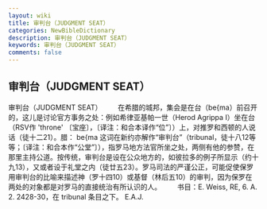 ```yaml
---
layout: wiki
title: 审判台（JUDGMENT SEAT）
categories: NewBibleDictionary
description: 审判台（JUDGMENT SEAT）
keywords: 审判台（JUDGMENT SEAT）
comments: false
---
```


## 审判台（JUDGMENT SEAT）



审判台（JUDGMENT SEAT）
　　在希腊的城邦，集会是在台（be{ma）前召开的，这儿是讨论官方事务之处：例如希律亚基帕一世（Herod Agrippa I）坐在台（RSV作 'throne' 〔宝座〕，〔译注：和合本译作“位”〕）上，对推罗和西顿的人说话（徒十二21）。腊： be{ma 这词在新约亦解作“审判台”（tribunal，徒十八12等等；〔译注：和合本作“公堂”〕），指罗马地方法官所坐之处，两侧有他的参赞，在那里主持公道。按传统，审判台是设在公众地方的，如彼拉多的例子所显示（约十九13），又或者设于礼堂之内（徒廿五23）。罗马司法的严谨公正，可能促使保罗用审判台的比喻来描述神（罗十四10）或基督（林后五10）的审判，因为保罗在两处的对象都是对罗马的直接统治有所认识的人。
　　书目：E. Weiss, RE, 6. A. 2. 2428-30，在 tribunal 条目之下。
E.A.J.




